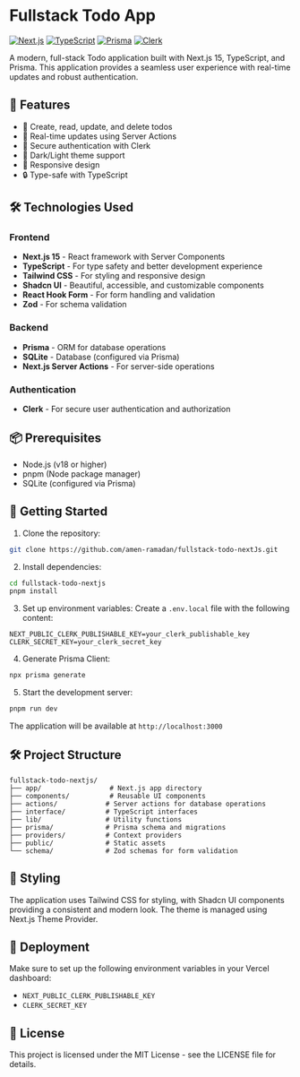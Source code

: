 # Fullstack Todo App

[![Next.js](https://img.shields.io/badge/Next.js-000000?style=for-the-badge&logo=next.js&logoColor=white)](https://nextjs.org)
[![TypeScript](https://img.shields.io/badge/TypeScript-007ACC?style=for-the-badge&logo=typescript&logoColor=white)](https://www.typescriptlang.org)
[![Prisma](https://img.shields.io/badge/Prisma-3982CE?style=for-the-badge&logo=prisma&logoColor=white)](https://www.prisma.io)
[![Clerk](https://img.shields.io/badge/Clerk-000000?style=for-the-badge&logo=clerk&logoColor=white)](https://clerk.com)

A modern, full-stack Todo application built with Next.js 15, TypeScript, and Prisma. This application provides a seamless user experience with real-time updates and robust authentication.

## 🚀 Features

- 📝 Create, read, update, and delete todos
- 🔄 Real-time updates using Server Actions
- 🔐 Secure authentication with Clerk
- 🎨 Dark/Light theme support
- 📱 Responsive design
- 🔒 Type-safe with TypeScript

## 🛠️ Technologies Used

### Frontend
- **Next.js 15** - React framework with Server Components
- **TypeScript** - For type safety and better development experience
- **Tailwind CSS** - For styling and responsive design
- **Shadcn UI** - Beautiful, accessible, and customizable components
- **React Hook Form** - For form handling and validation
- **Zod** - For schema validation

### Backend
- **Prisma** - ORM for database operations
- **SQLite** - Database (configured via Prisma)
- **Next.js Server Actions** - For server-side operations

### Authentication
- **Clerk** - For secure user authentication and authorization

## 📦 Prerequisites

- Node.js (v18 or higher)
- pnpm (Node package manager)
- SQLite (configured via Prisma)

## 🚀 Getting Started

1. Clone the repository:
```bash
git clone https://github.com/amen-ramadan/fullstack-todo-nextJs.git
```

2. Install dependencies:
```bash
cd fullstack-todo-nextjs
pnpm install
```

3. Set up environment variables:
Create a `.env.local` file with the following content:
```
NEXT_PUBLIC_CLERK_PUBLISHABLE_KEY=your_clerk_publishable_key
CLERK_SECRET_KEY=your_clerk_secret_key
```

4. Generate Prisma Client:
```bash
npx prisma generate
```

5. Start the development server:
```bash
pnpm run dev
```

The application will be available at `http://localhost:3000`

## 🛠️ Project Structure

```
fullstack-todo-nextjs/
├── app/                 # Next.js app directory
├── components/          # Reusable UI components
├── actions/            # Server actions for database operations
├── interface/          # TypeScript interfaces
├── lib/                # Utility functions
├── prisma/             # Prisma schema and migrations
├── providers/          # Context providers
├── public/             # Static assets
└── schema/             # Zod schemas for form validation
```

## 🎨 Styling

The application uses Tailwind CSS for styling, with Shadcn UI components providing a consistent and modern look. The theme is managed using Next.js Theme Provider.

## 🚀 Deployment

Make sure to set up the following environment variables in your Vercel dashboard:
- `NEXT_PUBLIC_CLERK_PUBLISHABLE_KEY`
- `CLERK_SECRET_KEY`

## 📝 License

This project is licensed under the MIT License - see the LICENSE file for details.
